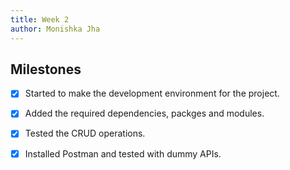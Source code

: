 ```yaml
---
title: Week 2
author: Monishka Jha 
---
```


## Milestones
- [x] Started to make the development environment for the project.
- [x] Added the required dependencies, packges and modules.
- [x] Tested the CRUD operations.
- [x] Installed Postman and tested with dummy APIs.

